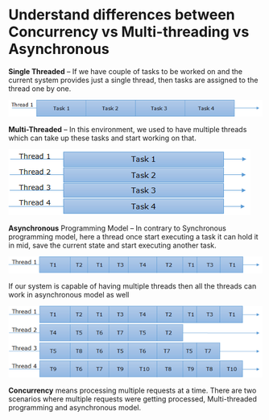 # Understand differences between Concurrency vs Multi-threading vs Asynchronous


  
**Single Threaded** – If we have couple of tasks to be worked on and the current system provides just a single thread, then tasks are assigned to the thread one by one.

![](../../.gitbook/assets/image%20%28113%29.png)

**Multi-Threaded** – In this environment, we used to have multiple threads which can take up these tasks and start working on that.

![](../../.gitbook/assets/image%20%2871%29.png)

**Asynchronous** Programming Model – In contrary to Synchronous programming model, here a thread once start executing a task it can hold it in mid, save the current state and start executing another task.

![](../../.gitbook/assets/image%20%2860%29.png)

If our system is capable of having multiple threads then all the threads can work in asynchronous model as well

![](../../.gitbook/assets/image%20%28133%29.png)

**Concurrency** means processing multiple requests at a time. There are two scenarios where multiple requests were getting processed, Multi-threaded programming and asynchronous model.

